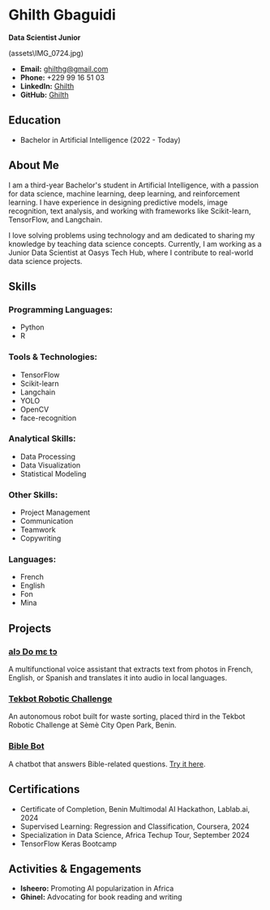 # Ghilth Gbaguidi

**Data Scientist Junior**

(assets\IMG_0724.jpg)

- **Email:** ghilthg@gmail.com
- **Phone:** +229 99 16 51 03
- **LinkedIn:** [Ghilth](https://www.linkedin.com/in/ghilth/)
- **GitHub:** [Ghilth](https://github.com/Ghilth)

## Education
- Bachelor in Artificial Intelligence (2022 - Today)

## About Me

I am a third-year Bachelor's student in Artificial Intelligence, with a passion for data science, machine learning, deep learning, and reinforcement learning. I have experience in designing predictive models, image recognition, text analysis, and working with frameworks like Scikit-learn, TensorFlow, and Langchain.

I love solving problems using technology and am dedicated to sharing my knowledge by teaching data science concepts. Currently, I am working as a Junior Data Scientist at Oasys Tech Hub, where I contribute to real-world data science projects.

## Skills

### Programming Languages:
- Python
- R

### Tools & Technologies:
- TensorFlow
- Scikit-learn
- Langchain
- YOLO
- OpenCV
- face-recognition

### Analytical Skills:
- Data Processing
- Data Visualization
- Statistical Modeling

### Other Skills:
- Project Management
- Communication
- Teamwork
- Copywriting

### Languages:
- French
- English
- Fon
- Mina

## Projects

### [alɔ Do mɛ tɔ](https://lablab.ai/event/benin-multimodal-ai-hackathon)
A multifunctional voice assistant that extracts text from photos in French, English, or Spanish and translates it into audio in local languages.

### [Tekbot Robotic Challenge](https://www.youtube.com/watch?v=WWP9Oqf3x8o)
An autonomous robot built for waste sorting, placed third in the Tekbot Robotic Challenge at Sèmè City Open Park, Benin.

### [Bible Bot](https://github.com/Ghilth/Bible_bot)
A chatbot that answers Bible-related questions. [Try it here](https://ghilth-bible-bot-app-6lzncf.streamlit.app/).


## Certifications

- Certificate of Completion, Benin Multimodal AI Hackathon, Lablab.ai, 2024
- Supervised Learning: Regression and Classification, Coursera, 2024
- Specialization in Data Science, Africa Techup Tour, September 2024
- TensorFlow Keras Bootcamp

## Activities & Engagements

- **Isheero:** Promoting AI popularization in Africa
- **Ghinel:** Advocating for book reading and writing

